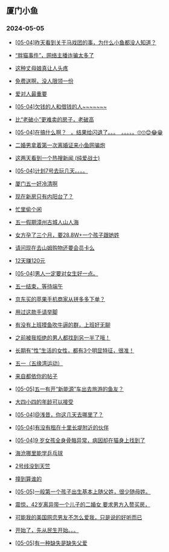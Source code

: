 ## 厦门小鱼 
### 2024-05-05

+ [[05-04]昨天看到关于马戏团的事，为什么小鱼都没人知道？](http://bbs.xmfish.com/read-htm-tid-18185231.html)

+ [“胖猫事件”，网络主播诈骗太多了](http://bbs.xmfish.com/read-htm-tid-18185157.html)

+ [这种丈母娘真让人头疼](http://bbs.xmfish.com/read-htm-tid-18185221.html)

+ [免费送啊，没人限领一份](http://bbs.xmfish.com/read-htm-tid-18185129.html)

+ [爱对人最重要](http://bbs.xmfish.com/read-htm-tid-18185198.html)

+ [[05-04]欠钱的人和借钱的人~~~~~~~](http://bbs.xmfish.com/read-htm-tid-18185205.html)

+ [比“老破小”更难卖的房子，老破高](http://bbs.xmfish.com/read-htm-tid-18185294.html)

+ [[05-04]在搞什么啊？   。结果给闪退了。。。  。。。。。🙄🙄😊😂😁](http://bbs.xmfish.com/read-htm-tid-18185233.html)

+ [二婚男拿着第一次离婚证来小鱼网骗炮](http://bbs.xmfish.com/read-htm-tid-18185266.html)

+ [这两天看到一个热搜新闻 (纯爱战士)](http://bbs.xmfish.com/read-htm-tid-18185136.html)

+ [[05-04]计划7号去玩几天。。。。](http://bbs.xmfish.com/read-htm-tid-18185173.html)

+ [厦门五一好冷清啊](http://bbs.xmfish.com/read-htm-tid-18185163.html)

+ [现在新房只有内阳台了？](http://bbs.xmfish.com/read-htm-tid-18185313.html)

+ [忙里偷个闲](http://bbs.xmfish.com/read-htm-tid-18185303.html)

+ [五一假期漳州古城人山人海](http://bbs.xmfish.com/read-htm-tid-18185419.html)

+ [女方孕了三个月，要28.8W+一个孩子跟她姓](http://bbs.xmfish.com/read-htm-tid-18185428.html)

+ [请问现在去山姆购物还要会员卡么](http://bbs.xmfish.com/read-htm-tid-18185299.html)

+ [12天赚120元](http://bbs.xmfish.com/read-htm-tid-18185395.html)

+ [[05-04]男人一定要对女生好一点。](http://bbs.xmfish.com/read-htm-tid-18185447.html)

+ [五一结束，等待端午](http://bbs.xmfish.com/read-htm-tid-18185383.html)

+ [京东买的苹果手机商家从拼多多下单？](http://bbs.xmfish.com/read-htm-tid-18185414.html)

+ [用过这款手请举脚](http://bbs.xmfish.com/read-htm-tid-18185357.html)

+ [有没有上班摸鱼吹牛逼的群，上班好无聊](http://bbs.xmfish.com/read-htm-tid-18185368.html)

+ [之前被我拒绝的男人都找到另一半了哦！](http://bbs.xmfish.com/read-htm-tid-18185538.html)

+ [长期有“性”生活的女性，都有3个明显特征，很准！](http://bbs.xmfish.com/read-htm-tid-18185498.html)

+ [五一（五缘湾运动）](http://bbs.xmfish.com/read-htm-tid-18185484.html)

+ [来自都依你的帖子](http://bbs.xmfish.com/read-htm-tid-18185482.html)

+ [[05-05]五一有开“新能源”车出去旅游的鱼友？](http://bbs.xmfish.com/read-htm-tid-18185542.html)

+ [大四小四的年龄可以接受](http://bbs.xmfish.com/read-htm-tid-18185508.html)

+ [[05-04]@浅昔，你这几天去哪里了？](http://bbs.xmfish.com/read-htm-tid-18185460.html)

+ [[05-04]有没有租在十里长堤附近的伙伴](http://bbs.xmfish.com/read-htm-tid-18185453.html)

+ [[05-04]9 岁女孩全身骨骼异常，病因却在猫身上找到了](http://bbs.xmfish.com/read-htm-tid-18185531.html)

+ [海沧哪里能学乒乓球](http://bbs.xmfish.com/read-htm-tid-18185491.html)

+ [2号线没到天竺](http://bbs.xmfish.com/read-htm-tid-18185566.html)

+ [撞到算谁的](http://bbs.xmfish.com/read-htm-tid-18185595.html)

+ [[05-05]一般第一个孩子出生基本上随父姓，很少随母姓。](http://bbs.xmfish.com/read-htm-tid-18185644.html)

+ [震惊，42岁离异带一个儿子的二婚女
要求男方入赘买房，](http://bbs.xmfish.com/read-htm-tid-18185748.html)

+ [可能我的美国网恋男友不怎么爱我，只是说的好听而已](http://bbs.xmfish.com/read-htm-tid-18185551.html)

+ [开始了，先从民生开始。。。](http://bbs.xmfish.com/read-htm-tid-18185724.html)

+ [[05-05]有一种缺失是缺失父爱](http://bbs.xmfish.com/read-htm-tid-18185742.html)

